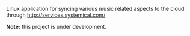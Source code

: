 Linux application for syncing various music related aspects to the cloud through http://services.systemical.com/


**Note:** this project is under development.